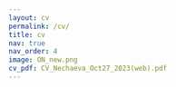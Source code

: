 ```yaml
---
layout: cv
permalink: /cv/
title: cv
nav: true
nav_order: 4
image: ON_new.png
cv_pdf: CV_Nechaeva_Oct27_2023(web).pdf
---
```

